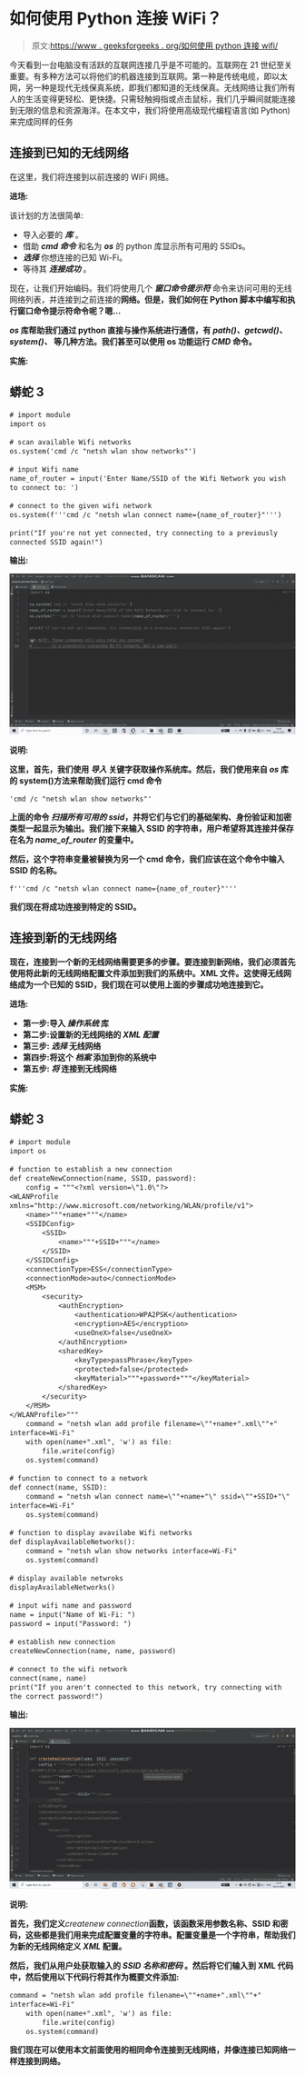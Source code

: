 # 如何使用 Python 连接 WiFi？

> 原文:[https://www . geeksforgeeks . org/如何使用 python 连接 wifi/](https://www.geeksforgeeks.org/how-to-connect-wifi-using-python/)

今天看到一台电脑没有活跃的互联网连接几乎是不可能的。互联网在 21 世纪至关重要。有多种方法可以将他们的机器连接到互联网。第一种是传统电缆，即以太网，另一种是现代无线保真系统，即我们都知道的无线保真。无线网络让我们所有人的生活变得更轻松、更快捷。只需轻触拇指或点击鼠标，我们几乎瞬间就能连接到无限的信息和资源海洋。在本文中，我们将使用高级现代编程语言(如 Python)来完成同样的任务

## 连接到已知的无线网络

在这里，我们将连接到以前连接的 WiFi 网络。

**进场:**

该计划的方法很简单:

*   导入必要的 ***库*** 。
*   借助 ***cmd 命令*** 和名为 ***os*** 的 python 库显示所有可用的 SSIDs。
*   ***选择*** 你想连接的已知 Wi-Fi。
*   等待其 ***连接成功*** 。

现在，让我们开始编码。我们将使用几个 ***窗口命令提示符*** 命令来访问可用的无线网络列表，并连接到之前连接的**网络。但是，我们如何在 Python 脚本中编写和执行窗口命令提示符命令呢？嗯…**

*****os*** 库帮助我们通过 python 直接与操作系统进行通信，有 ***path()、getcwd()、system()、*** 等几种方法。我们甚至可以使用 os 功能运行 ***CMD*** 命令。**

****实施:****

## **蟒蛇 3**

```
# import module
import os

# scan available Wifi networks
os.system('cmd /c "netsh wlan show networks"')

# input Wifi name
name_of_router = input('Enter Name/SSID of the Wifi Network you wish to connect to: ')

# connect to the given wifi network
os.system(f'''cmd /c "netsh wlan connect name={name_of_router}"''')

print("If you're not yet connected, try connecting to a previously connected SSID again!")
```

 ****输出:****

**![](img/2b91a3eb7b9c0391a3abde09dd5dcfcb.png)**

****说明:****

**这里，首先，我们使用 ***导入*** 关键字获取操作系统库。然后，我们使用来自 ***os*** 库的 system()方法来帮助我们运行 cmd 命令**

```
'cmd /c "netsh wlan show networks"' 
```

**上面的命令 ***扫描所有可用的 ssid***，并将它们与它们的基础架构、身份验证和加密类型一起显示为输出。我们接下来输入 SSID 的字符串，用户希望将其连接并保存在名为 ***name_of_router*** 的变量中。**

**然后，这个字符串变量被替换为另一个 cmd 命令，我们应该在这个命令中输入 SSID 的名称。**

```
f'''cmd /c "netsh wlan connect name={name_of_router}"''' 
```

**我们现在将成功连接到特定的 SSID。**

## **连接到新的无线网络** 

**现在，连接到一个新的无线网络需要更多的步骤。要连接到新网络，我们必须首先使用将此新的无线网络配置文件添加到我们的系统中。XML 文件。这使得无线网络成为一个已知的 SSID，我们现在可以使用上面的步骤成功地连接到它。**

****进场:****

*   **第一步:导入 ***操作系统*** 库**
*   **第二步:设置新的无线网络的 ***XML 配置*****
*   **第三步: ***选择*** 无线网络**
*   **第四步:将这个 ***档案*** 添加到你的系统中**
*   **第五步: ***将*** 连接到无线网络**

****实施:****

## **蟒蛇 3**

```
# import module
import os

# function to establish a new connection
def createNewConnection(name, SSID, password):
    config = """<?xml version=\"1.0\"?>
<WLANProfile xmlns="http://www.microsoft.com/networking/WLAN/profile/v1">
    <name>"""+name+"""</name>
    <SSIDConfig>
        <SSID>
            <name>"""+SSID+"""</name>
        </SSID>
    </SSIDConfig>
    <connectionType>ESS</connectionType>
    <connectionMode>auto</connectionMode>
    <MSM>
        <security>
            <authEncryption>
                <authentication>WPA2PSK</authentication>
                <encryption>AES</encryption>
                <useOneX>false</useOneX>
            </authEncryption>
            <sharedKey>
                <keyType>passPhrase</keyType>
                <protected>false</protected>
                <keyMaterial>"""+password+"""</keyMaterial>
            </sharedKey>
        </security>
    </MSM>
</WLANProfile>"""
    command = "netsh wlan add profile filename=\""+name+".xml\""+" interface=Wi-Fi"
    with open(name+".xml", 'w') as file:
        file.write(config)
    os.system(command)

# function to connect to a network   
def connect(name, SSID):
    command = "netsh wlan connect name=\""+name+"\" ssid=\""+SSID+"\" interface=Wi-Fi"
    os.system(command)

# function to display avavilabe Wifi networks   
def displayAvailableNetworks():
    command = "netsh wlan show networks interface=Wi-Fi"
    os.system(command)

# display available netwroks
displayAvailableNetworks()

# input wifi name and password
name = input("Name of Wi-Fi: ")
password = input("Password: ")

# establish new connection
createNewConnection(name, name, password)

# connect to the wifi network
connect(name, name)
print("If you aren't connected to this network, try connecting with the correct password!")
```

****输出:****

**![](img/e1cfb266f1ba469b36caa320297f4ea5.png)**

****说明:****

**首先，我们定义***createnew connection***函数，该函数采用参数名称、SSID 和密码，这些都是我们用来完成配置变量的字符串。配置变量是一个字符串，帮助我们为新的无线网络定义 ***XML*** 配置。**

**然后，我们从用户处获取输入的 ***SSID 名称和密码*** 。然后将它们输入到 XML 代码中，然后使用以下代码行将其作为概要文件添加:**

```
command = "netsh wlan add profile filename=\""+name+".xml\""+" interface=Wi-Fi"
    with open(name+".xml", 'w') as file:
        file.write(config)
    os.system(command)
```

**我们现在可以使用本文前面使用的相同命令连接到无线网络，并像连接已知网络一样连接到网络。**